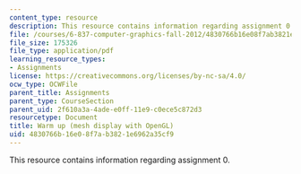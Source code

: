 ```yaml
---
content_type: resource
description: This resource contains information regarding assignment 0.
file: /courses/6-837-computer-graphics-fall-2012/4830766b16e08f7ab3821e6962a35cf9_MIT6_837F12_assn0.pdf
file_size: 175326
file_type: application/pdf
learning_resource_types:
- Assignments
license: https://creativecommons.org/licenses/by-nc-sa/4.0/
ocw_type: OCWFile
parent_title: Assignments
parent_type: CourseSection
parent_uid: 2f610a3a-4ade-e0ff-11e9-c0ece5c872d3
resourcetype: Document
title: Warm up (mesh display with OpenGL)
uid: 4830766b-16e0-8f7a-b382-1e6962a35cf9
---
```

This resource contains information regarding assignment 0.